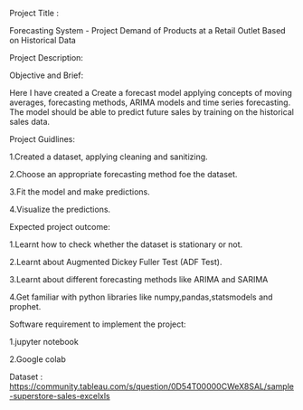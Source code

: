 Project Title :


Forecasting System - Project Demand of Products at a Retail Outlet Based on Historical Data

Project Description:

Objective and Brief: 


Here I have created a Create a forecast model applying concepts of moving averages, forecasting 
methods, ARIMA models and time series forecasting. The model should be able to 
predict future sales by training on the historical sales data.


Project Guidlines:

1.Created a dataset, applying cleaning and sanitizing.

2.Choose an appropriate forecasting method foe the dataset.

3.Fit the model and make predictions.

4.Visualize the predictions.

Expected project outcome:


1.Learnt how to check whether the dataset is stationary or not.

2.Learnt about Augmented Dickey Fuller Test (ADF Test).

3.Learnt about different forecasting methods like ARIMA and SARIMA

4.Get familiar with python libraries like numpy,pandas,statsmodels and prophet.

Software requirement to implement the project:

1.jupyter notebook

2.Google colab

Dataset : https://community.tableau.com/s/question/0D54T00000CWeX8SAL/sample-superstore-sales-excelxls
